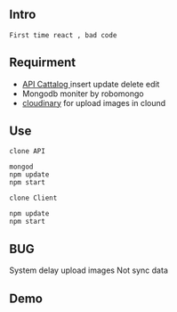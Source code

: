 
## Intro
    First time react , bad code

## Requirment
- [ API Cattalog ](https://github.com/NantipatSoftEn/ServerSide.Cattalog) insert update delete edit
- Mongodb moniter by robomongo
- [cloudinary](https://cloudinary.com/) for upload images in clound

## Use
```
clone API

mongod
npm update
npm start

clone Client

npm update
npm start
```

## BUG
 System delay upload images  Not sync data  

 ## Demo
